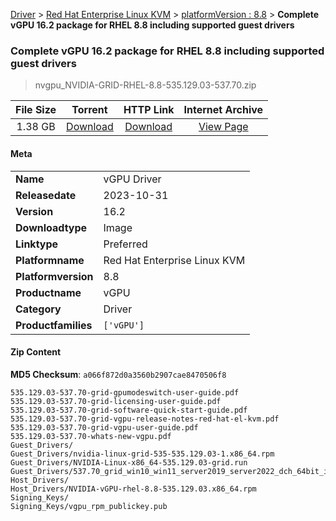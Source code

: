 
[Driver](/README.md)  >  [Red Hat Enterprise Linux KVM](/index/Driver/Red_Hat_Enterprise_Linux_KVM.md)  >  [platformVersion : 8.8](/index/Driver/Red_Hat_Enterprise_Linux_KVM/8.8.md)  >  **Complete vGPU 16.2 package for RHEL 8.8 including supported guest drivers**


###    Complete vGPU 16.2 package for RHEL 8.8 including supported guest drivers

> nvgpu_NVIDIA-GRID-RHEL-8.8-535.129.03-537.70.zip   


| **File Size** | **Torrent**  | **HTTP Link** | **Internet Archive** |
|:-------------:|:------------:|:-------------:|:--------------------:|
| 1.38 GB |  [Download](https://archive.org/download/nvgpu_NVIDIA-GRID-RHEL-8.8-535.129.03-537.70.zip/nvgpu_NVIDIA-GRID-RHEL-8.8-535.129.03-537.70.zip_archive.torrent)       | [Download](https://archive.org/compress/nvgpu_NVIDIA-GRID-RHEL-8.8-535.129.03-537.70.zip) | [View Page](https://archive.org/details/nvgpu_NVIDIA-GRID-RHEL-8.8-535.129.03-537.70.zip)       |

#### Meta

<table>
<tr><td><strong>Name</strong></td><td>vGPU Driver</td></tr>
<tr><td><strong>Releasedate</strong></td><td>2023-10-31</td></tr>
<tr><td><strong>Version</strong></td><td>16.2</td></tr>
<tr><td><strong>Downloadtype</strong></td><td>Image</td></tr>
<tr><td><strong>Linktype</strong></td><td>Preferred</td></tr>
<tr><td><strong>Platformname</strong></td><td>Red Hat Enterprise Linux KVM</td></tr>
<tr><td><strong>Platformversion</strong></td><td>8.8</td></tr>
<tr><td><strong>Productname</strong></td><td>vGPU</td></tr>
<tr><td><strong>Category</strong></td><td>Driver</td></tr>
<tr><td><strong>Productfamilies</strong></td><td><code>['vGPU']</code></td></tr>
</table>

#### Zip Content

**MD5 Checksum**: `a066f872d0a3560b2907cae8470506f8`

```text
535.129.03-537.70-grid-gpumodeswitch-user-guide.pdf
535.129.03-537.70-grid-licensing-user-guide.pdf
535.129.03-537.70-grid-software-quick-start-guide.pdf
535.129.03-537.70-grid-vgpu-release-notes-red-hat-el-kvm.pdf
535.129.03-537.70-grid-vgpu-user-guide.pdf
535.129.03-537.70-whats-new-vgpu.pdf
Guest_Drivers/
Guest_Drivers/nvidia-linux-grid-535-535.129.03-1.x86_64.rpm
Guest_Drivers/NVIDIA-Linux-x86_64-535.129.03-grid.run
Guest_Drivers/537.70_grid_win10_win11_server2019_server2022_dch_64bit_international.exe
Host_Drivers/
Host_Drivers/NVIDIA-vGPU-rhel-8.8-535.129.03.x86_64.rpm
Signing_Keys/
Signing_Keys/vgpu_rpm_publickey.pub
```